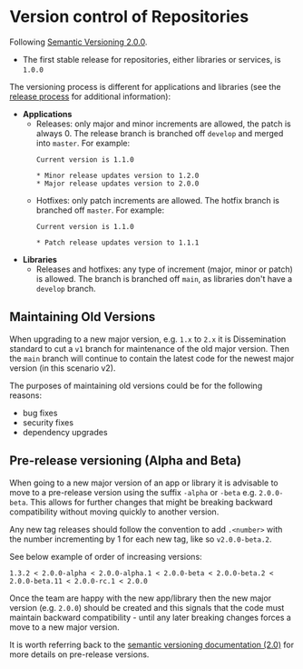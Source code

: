 # Version control of Repositories

Following [Semantic Versioning 2.0.0](https://semver.org/).
* The first stable release for repositories, either libraries or services, is `1.0.0`

The versioning process is different for applications and libraries (see the [release process](RELEASES.md) for additional information):
* **Applications**
  * Releases: only major and minor increments are allowed, the patch is always 0. The release branch is branched off `develop` and merged into `master`. For example:
    ```
    Current version is 1.1.0

    * Minor release updates version to 1.2.0
    * Major release updates version to 2.0.0
    ```
  * Hotfixes: only patch increments are allowed. The hotfix branch is branched off `master`. For example:
    ```
    Current version is 1.1.0

    * Patch release updates version to 1.1.1
    ```
* **Libraries**
  * Releases and hotfixes: any type of increment (major, minor or patch) is allowed. The branch is branched off `main`, as libraries don't have a `develop` branch.

## Maintaining Old Versions

When upgrading to a new major version, e.g. `1.x` to `2.x` it is Dissemination standard to cut a `v1` branch for maintenance of the old major version. Then the `main` branch will continue to contain the latest code for the newest major version (in this scenario v2).

The purposes of maintaining old versions could be for the following reasons:

- bug fixes
- security fixes
- dependency upgrades

## Pre-release versioning (Alpha and Beta)

When going to a new major version of an app or library it is advisable to move to a pre-release version using the suffix `-alpha` or `-beta` e.g. `2.0.0-beta`.
This allows for further changes that might be breaking backward compatibility without moving quickly to another version.

Any new tag releases should follow the convention to add `.<number>` with the number incrementing by 1 for each new tag, like so `v2.0.0-beta.2`.

See below example of order of increasing versions:

```
1.3.2 < 2.0.0-alpha < 2.0.0-alpha.1 < 2.0.0-beta < 2.0.0-beta.2 < 2.0.0-beta.11 < 2.0.0-rc.1 < 2.0.0
```

Once the team are happy with the new app/library then the new major version (e.g. `2.0.0`) should be created and this signals that the code must maintain backward compatibility - until any later breaking changes forces a move to a new major version.

It is worth referring back to the [semantic versioning documentation (2.0)](https://semver.org/) for more details on pre-release versions.
